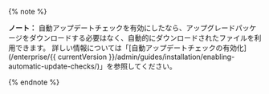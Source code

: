 {% note %}

**ノート：** 自動アップデートチェックを有効にしたなら、アップグレードパッケージをダウンロードする必要はなく、自動的にダウンロードされたファイルを利用できます。 詳しい情報については「[自動アップデートチェックの有効化](/enterprise/{{ currentVersion }}/admin/guides/installation/enabling-automatic-update-checks/)」を参照してください。

{% endnote %}
